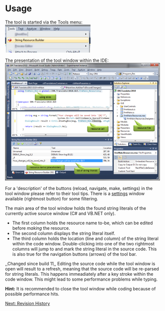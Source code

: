 # Usage
The tool is started via the Tools menu:
![Tools Menu](Usage_SRBMenu.png)

The presentation of the tool window within the IDE:
![Tool Window](Usage_StringResourceBuilderPreview.png)

For a 'description' of the buttons (reload, navigate, make, settings) in the tool window please refer to their tool tips.  There is a [settings](Settings) window available (rightmost button) for some filtering.

The main area of the tool window holds the found string literals of the currently active source window (C# and VB.NET only).
* The first column holds the resource name to-be, which can be edited before _making_ the resource.
* The second column displays the string literal itself.
* The third column holds the location (line and column) of the string literal within the code window.
Double-clicking into one of the two rightmost columns will jump to and mark the string literal in the source code.  This is also true for the navigation buttons (arrows) of the tool bar.

,,Changed since build 11,,
Editing the source code while the tool window is open will result to a refresh, meaning that the source code will be re-parsed for string literals.  This happens immeadiately after a key stroke within the code window.  This might lead to some performance problems while typing.

**Hint:** It is recommended to close the tool window while coding because of possible performance hits.

[Next: Revision History](RevisionHistory)

